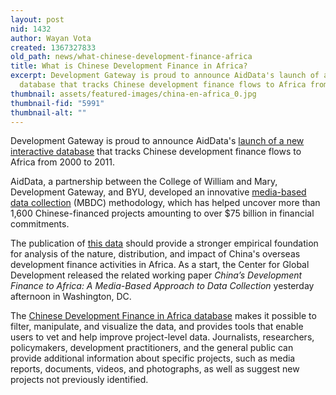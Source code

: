 ```yaml
---
layout: post
nid: 1432
author: Wayan Vota
created: 1367327833
old_path: news/what-chinese-development-finance-africa
title: What is Chinese Development Finance in Africa?
excerpt: Development Gateway is proud to announce AidData's launch of a new interactive
  database that tracks Chinese development finance flows to Africa from 2000 to 2011.
thumbnail: assets/featured-images/china-en-africa_0.jpg
thumbnail-fid: "5991"
thumbnail-alt: ""
---
```


Development Gateway is proud to announce AidData's [launch of a new interactive database](http://china.aiddata.org/) that tracks Chinese development finance flows to Africa from 2000 to 2011.

AidData, a partnership between the College of William and Mary, Development Gateway, and BYU, developed an innovative [media-based data collection](http://www.wm.edu/offices/itpir/aiddata/aiddata_research_projects/index.php) (MBDC) methodology, which has helped uncover more than 1,600 Chinese-financed projects amounting to over $75 billion in financial commitments.

The publication of [this data](http://china.aiddata.org/) should provide a stronger empirical foundation for analysis of the nature, distribution, and impact of China's overseas development finance activities in Africa. As a start, the Center for Global Development released the related working paper *China’s Development Finance to Africa: A Media-Based Approach to Data Collection* yesterday afternoon in Washington, DC.

The [Chinese Development Finance in Africa database](http://china.aiddata.org/) makes it possible to filter, manipulate, and visualize the data, and provides tools that enable users to vet and help improve project-level data. Journalists, researchers, policymakers, development practitioners, and the general public can provide additional information about specific projects, such as media reports, documents, videos, and photographs, as well as suggest new projects not previously identified.
